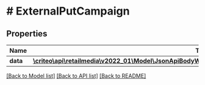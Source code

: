 # # ExternalPutCampaign

## Properties

Name | Type | Description | Notes
------------ | ------------- | ------------- | -------------
**data** | [**\criteo\api\retailmedia\v2022_01\Model\JsonApiBodyWithExternalIdOfEditableCampaignAttributesAndCampaign**](JsonApiBodyWithExternalIdOfEditableCampaignAttributesAndCampaign.md) |  | [optional]

[[Back to Model list]](../../README.md#models) [[Back to API list]](../../README.md#endpoints) [[Back to README]](../../README.md)
